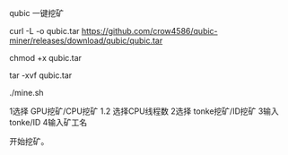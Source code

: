 qubic 一键挖矿


curl -L -o qubic.tar https://github.com/crow4586/qubic-miner/releases/download/qubic/qubic.tar

chmod +x qubic.tar

tar -xvf qubic.tar

./mine.sh

1选择 GPU挖矿/CPU挖矿
    1.2 选择CPU线程数
2选择 tonke挖矿/ID挖矿
3输入tonke/ID
4输入矿工名

开始挖矿。
